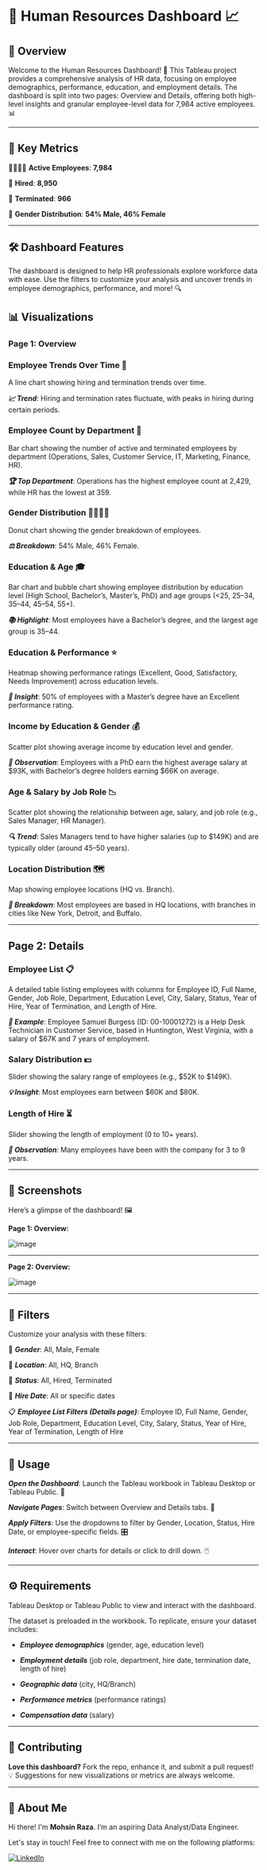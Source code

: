 # **👥 Human Resources Dashboard 📈**


## 🌟 Overview

Welcome to the Human Resources Dashboard! 🏢 This Tableau project provides a comprehensive analysis of HR data, focusing on employee demographics, performance, education, and employment details. The dashboard is split into two pages: Overview and Details, offering both high-level insights and granular employee-level data for 7,984 active employees. 📊

---

## 🔑 Key Metrics

👩‍💼👨‍💼 ****Active Employees****: **7,984**  

📅   ****Hired****: **8,950**  

🚪   ****Terminated****: **966**  

👥   ****Gender Distribution****: **54% Male, 46% Female**

---

## 🛠️ Dashboard Features

The dashboard is designed to help HR professionals explore workforce data with ease. Use the filters to customize your analysis and uncover trends in employee demographics, performance, and more! 🔍


## 📊 Visualizations


### Page 1: Overview

### **Employee Trends Over Time 📅** 

A line chart showing hiring and termination trends over time.  

***📈 Trend***: Hiring and termination rates fluctuate, with peaks in hiring during certain periods.


### **Employee Count by Department 🏬** 

Bar chart showing the number of active and terminated employees by department (Operations, Sales, Customer Service, IT, Marketing, Finance, HR).  

***🏆 Top Department***: Operations has the highest employee count at 2,429, while HR has the lowest at 359.


### **Gender Distribution 👩‍💼👨‍💼** 

Donut chart showing the gender breakdown of employees.  

***⚖️ Breakdown***: 54% Male, 46% Female.


### **Education & Age 🎓**  

Bar chart and bubble chart showing employee distribution by education level (High School, Bachelor’s, Master’s, PhD) and age groups (<25, 25–34, 35–44, 45–54, 55+).  

***📚 Highlight***: Most employees have a Bachelor’s degree, and the largest age group is 35–44.


### **Education & Performance ⭐**  

Heatmap showing performance ratings (Excellent, Good, Satisfactory, Needs Improvement) across education levels.  

***🌟 Insight***: 50% of employees with a Master’s degree have an Excellent performance rating.


### **Income by Education & Gender 💰**  

Scatter plot showing average income by education level and gender.  

***💸 Observation***: Employees with a PhD earn the highest average salary at $93K, with Bachelor’s degree holders earning $66K on average.


### **Age & Salary by Job Role 📉**  

Scatter plot showing the relationship between age, salary, and job role (e.g., Sales Manager, HR Manager).  

***🔍 Trend***: Sales Managers tend to have higher salaries (up to $149K) and are typically older (around 45–50 years).


### **Location Distribution 🗺️**  

Map showing employee locations (HQ vs. Branch). 

***📍 Breakdown***: Most employees are based in HQ locations, with branches in cities like New York, Detroit, and Buffalo.

---

## Page 2: Details

### **Employee List 📋**  

A detailed table listing employees with columns for Employee ID, Full Name, Gender, Job Role, Department, Education Level, City, Salary, Status, Year of Hire, Year of Termination, and Length of Hire.  

***🔎 Example***: Employee Samuel Burgess (ID: 00-10001272) is a Help Desk Technician in Customer Service, based in Huntington, West Virginia, with a salary of $67K and 7 years of employment.


### **Salary Distribution 💵**  

Slider showing the salary range of employees (e.g., $52K to $149K).  

***💡 Insight***: Most employees earn between $60K and $80K.


### **Length of Hire ⏳**  

Slider showing the length of employment (0 to 10+ years).  

***📅 Observation***: Many employees have been with the company for 3 to 9 years.

---

## 🎨 Screenshots

Here’s a glimpse of the dashboard! 🖼️  

**Page 1: Overview:** 

![image](https://github.com/user-attachments/assets/4b90fef1-6792-4323-85f4-ed0cf5b73978)

---

**Page 2: Overview:**

![image](https://github.com/user-attachments/assets/10212347-a7fb-4a78-90f3-4cded530c942)


---

## 🧩 Filters

Customize your analysis with these filters:  

👥 ***Gender***: All, Male, Female  

📍 ***Location***: All, HQ, Branch  

📅 ***Status***: All, Hired, Terminated  

📅 ***Hire Date***: All or specific dates  

📋 ***Employee List Filters (Details page)***: Employee ID, Full Name, Gender, Job Role, Department, Education Level, City, Salary, Status, Year of Hire, Year of Termination, Length of Hire

---

## 🚀 Usage

***Open the Dashboard***: Launch the Tableau workbook in Tableau Desktop or Tableau Public. 📂  

***Navigate Pages***: Switch between Overview and Details tabs. 📑  

***Apply Filters***: Use the dropdowns to filter by Gender, Location, Status, Hire Date, or employee-specific fields. 🎛️

***Interact***: Hover over charts for details or click to drill down. 🖱️

---

## ⚙️ Requirements

Tableau Desktop or Tableau Public to view and interact with the dashboard.  

The dataset is preloaded in the workbook. To replicate, ensure your dataset includes:  

  - ***Employee demographics*** (gender, age, education level)
    
  - ***Employment details*** (job role, department, hire date, termination date, length of hire)
    
  - ***Geographic data*** (city, HQ/Branch)
    
  - ***Performance metrics*** (performance ratings)
     
  - ***Compensation data*** (salary)

---

## 🤝 Contributing

**Love this dashboard?** Fork the repo, enhance it, and submit a pull request! 💡 Suggestions for new visualizations or metrics are always welcome.  

---

## 🌟 About Me

Hi there! I'm **Mohsin Raza**. I’m an aspiring Data Analyst/Data Engineer.

Let's stay in touch! Feel free to connect with me on the following platforms:

[![LinkedIn](https://img.shields.io/badge/LinkedIn-0077B5?style=for-the-badge&logo=linkedin&logoColor=white)](https://www.linkedin.com/in/mohsin--raza/)

